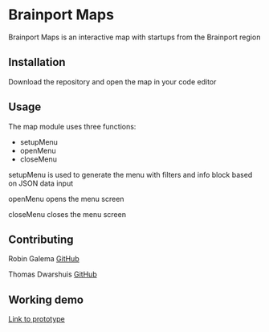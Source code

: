 # Brainport Maps

Brainport Maps is an interactive map with startups from the Brainport region
## Installation

Download the repository and open the map in your code editor

## Usage

The map module uses three functions:
 * setupMenu
 * openMenu
 * closeMenu

setupMenu is used to generate the menu with filters and info block based on JSON data input

openMenu opens the menu screen

closeMenu closes the menu screen

## Contributing

Robin Galema [GitHub](https://github.com/RobinGalema)

Thomas Dwarshuis [GitHub](https://github.com/ThomasHBOICT)

## Working demo
[Link to prototype](http://i416153.hera.fhict.nl/index.html)